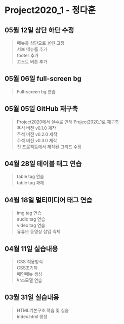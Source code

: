 # Project2020_1 - 정다훈

## 05월 12일 상단 하단 수정
> 메뉴를 상단으로 올린 고정 <br>
서브 메뉴를 추가 <br>
footer 추가 <br>
고스트 버튼 추가

## 05월 06일 full-screen bg
> Full-screen bg 연습

## 05월 05일 GitHub 재구축
> Project2020에서 실수로 인해 Project2020_1로 재구축 <br>
주석 버전 v0.1.0 제작 <br>
주석 버전 v0.2.0 제작 <br>
주석 버전 v0.3.0 제작 <br>
전 프로젝트에서 제작된 그리드 수정

## 04월 28일 테이블 태그 연습
> table tag 연습 <br>
table tag 과제

## 04월 18일 멀티미디어 태그 연습
> img tag 연습 <br>
audio tag 연습 <br>
video tag 연습 <br>
유튜브 동영상 삽입 숙제

## 04월 11일 실습내용
> CSS 적용방식 <br>
CSS초기화 <br>
메인메뉴 생성<br>
박스모델 연습

## 03월 31일 실습내용
> HTML기본구조 학습 및 실습 <br>
index.html 생성